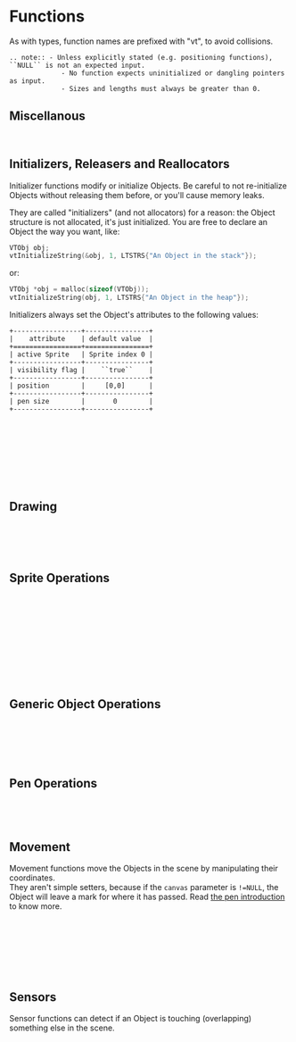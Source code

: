 # Functions

As with types, function names are prefixed with "vt", to avoid collisions.

```eval_rst
.. note:: - Unless explicitly stated (e.g. positioning functions), ``NULL`` is not an expected input.
             - No function expects uninitialized or dangling pointers as input.
             - Sizes and lengths must always be greater than 0.
```

## Miscellanous

``` doxygenfunction:: vtAbout
```

``` doxygenfunction:: vtChar
```

## Initializers, Releasers and Reallocators

Initializer functions modify or initialize Objects. Be careful to not re-initialize Objects without releasing them before, or you'll cause memory leaks.

They are called "initializers" (and not allocators) for a reason: the Object structure is not allocated, it's just initialized. You are free to declare an Object the way you want, like:

```c
VTObj obj;
vtInitializeString(&obj, 1, LTSTRS{"An Object in the stack"});
```

or:

```c
VTObj *obj = malloc(sizeof(VTObj));
vtInitializeString(obj, 1, LTSTRS{"An Object in the heap"});
```

Initializers always set the Object's attributes to the following values:

```eval_rst
+-----------------+----------------+
|    attribute    | default value  |
+=================+================+
| active Sprite   | Sprite index 0 |
+-----------------+----------------+
| visibility flag |    ``true``    |
+-----------------+----------------+
| position        |     [0,0]      |
+-----------------+----------------+
| pen size        |       0        |
+-----------------+----------------+
```

``` note:: Reallocators, like *initializers*, perform both memory deallocation and allocation to change the structure of an Object. They might seem convenient in several situations, but be aware of the potential performance impact of using them too often (irrelevant if confronted with I/O times).
```

``` doxygenfunction:: vtInitializeBlank
```

``` doxygenfunction:: vtInitializeArray
```

``` doxygenfunction:: vtInitializeFile
```

``` doxygenfunction:: vtInitializeString
```

``` doxygenfunction:: vtInitializeObj
```

``` doxygenfunction:: vtRelease
```

``` doxygenfunction:: vtCloneSprite
```

``` doxygenfunction:: vtResize
```

## Drawing

``` doxygenfunction:: vtRender
```

``` doxygenfunction:: vtStamp
```

``` doxygenfunction:: vtPrint
```

``` doxygenfunction:: vtPrintToString
```

``` doxygenfunction:: vtPrintStringSize
```

## Sprite Operations

``` doxygenfunction:: vtSprites
```

``` doxygenfunction:: vtSpriteInd
```

``` doxygenfunction:: vtNextSprite
```

``` doxygenfunction:: vtPrecSprite
```

``` doxygenfunction:: vtSetSprite
```

``` doxygenfunction:: vtWidth
```

``` doxygenfunction:: vtHeight
```

``` doxygenfunction:: vtSetText
```

``` doxygenfunction:: vtClear
```

``` doxygenfunction:: vtFill
```

``` doxygenfunction:: vtOverlay
```

``` doxygenfunction:: vtPrintAxes
```

## Generic Object Operations

``` doxygenfunction:: vtVisible
```

``` doxygenfunction:: vtShow
```

``` doxygenfunction:: vtHide
```

``` doxygenfunction:: vtSetVisibility
```

``` doxygenfunction:: vtSerialize
```

``` doxygenfunction:: vtSerializedArraySize
```

## Pen Operations

``` doxygenfunction:: vtPenGlyph
```

``` doxygenfunction:: vtPenSize
```

``` doxygenfunction:: vtSetPenSize
```

``` doxygenfunction:: vtSetPenGlyph
```

## Movement

Movement functions move the Objects in the scene by manipulating their coordinates.\
They aren't simple setters, because if the `canvas` parameter is `!=NULL`, the Object will leave a mark for where it has passed. Read [the pen introduction](<basic-concepts>) to know more.

``` doxygenfunction:: vtXPosition
```

``` doxygenfunction:: vtYPosition
```

``` doxygenfunction:: vtGotoXY
```

``` doxygenfunction:: vtGotoX
```

``` doxygenfunction:: vtGotoY
```

``` doxygenfunction:: vtChangeX
```

``` doxygenfunction:: vtChangeY
```

``` doxygenfunction:: vtAlign
```

## Sensors

Sensor functions can detect if an Object is touching (overlapping) something else in the scene.

``` doxygenfunction:: vtIsTouching
```

``` doxygenfunction:: vtIsTouchingGlyph
```

``` doxygenfunction:: vtIsOutside
```
